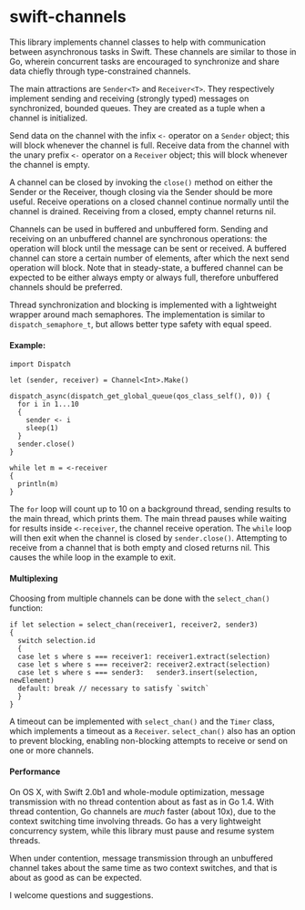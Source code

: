 swift-channels
==============

This library implements channel classes to help with communication between
asynchronous tasks in Swift. These channels are similar to those
in Go, wherein concurrent tasks are encouraged to synchronize and share
data chiefly through type-constrained channels.

The main attractions are `Sender<T>` and `Receiver<T>`. They respectively
implement sending and receiving (strongly typed) messages on synchronized,
bounded queues. They are created as a tuple when a channel is initialized.

Send data on the channel with the infix `<-` operator on a
`Sender` object; this will block whenever the channel is full.
Receive data from the channel with the unary prefix `<-`
operator on a `Receiver` object; this will block whenever
the channel is empty.

A channel can be closed by invoking the `close()` method on either the
Sender or the Receiver, though closing via the Sender should be more
useful. Receive operations on a closed channel continue normally until
the channel is drained. Receiving from a closed, empty channel returns nil.

Channels can be used in buffered and unbuffered form. Sending and receiving
on an unbuffered channel are synchronous operations: the operation will
block until the message can be sent or received. A buffered channel can
store a certain number of elements, after which the next send operation will block.
Note that in steady-state, a buffered channel can be expected to be either
always empty or always full, therefore unbuffered channels should be preferred.

Thread synchronization and blocking is implemented with a lightweight wrapper
around mach semaphores. The implementation is similar to
`dispatch_semaphore_t`, but allows better type safety with equal speed.

#### Example:
```
import Dispatch

let (sender, receiver) = Channel<Int>.Make()

dispatch_async(dispatch_get_global_queue(qos_class_self(), 0)) {
  for i in 1...10
  {
    sender <- i
    sleep(1)
  }
  sender.close()
}

while let m = <-receiver
{
  println(m)
}
```

The `for` loop will count up to 10 on a background thread, sending
results to the main thread, which prints them. The main thread pauses
while waiting for results inside `<-receiver`, the channel receive
operation. The `while` loop will then exit when the channel is
closed by `sender.close()`. Attempting to receive from a channel that
is both empty and closed returns nil.
This causes the while loop in the example to exit.

#### Multiplexing

Choosing from multiple channels can be done with the `select_chan()` function:

```
if let selection = select_chan(receiver1, receiver2, sender3)
{
  switch selection.id
  {
  case let s where s === receiver1: receiver1.extract(selection)
  case let s where s === receiver2: receiver2.extract(selection)
  case let s where s === sender3:   sender3.insert(selection, newElement)
  default: break // necessary to satisfy `switch`
  }
}
```

A timeout can be implemented with `select_chan()` and the `Timer` class, which
implements a timeout as a `Receiver`. `select_chan()` also has an option to prevent
blocking, enabling non-blocking attempts to receive or send on one or more channels.


#### Performance

On OS X, with Swift 2.0b1 and whole-module optimization,
message transmission with no thread contention about as fast as
in Go 1.4. With thread contention, Go channels are *much* faster (about 10x),
due to the context switching time involving threads. Go has a
very lightweight concurrency system, while this library must pause and
resume system threads.

When under contention, message transmission through an unbuffered channel
takes about the same time as two context switches, and that
is about as good as can be expected.

I welcome questions and suggestions.
